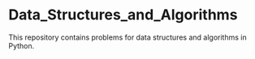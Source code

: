 # Data_Structures_and_Algorithms
This repository contains problems for data structures and algorithms in Python.
